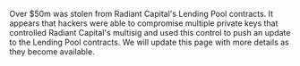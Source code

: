 Over $50m was stolen from Radiant Capital's Lending Pool contracts. It appears that hackers were able to compromise multiple private keys that controlled Radiant Capital's multisig and used this control to push an update to the Lending Pool contracts. We will update this page with more details as they become available.
